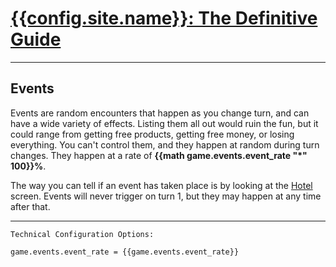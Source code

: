 # [{{config.site.name}}: The Definitive Guide](/manual)

---

## Events
Events are random encounters that happen as you change turn, and can have a wide variety of effects.  Listing them all out would ruin the fun, but it could range from getting free products, getting free money, or losing everything.  You can't control them, and they happen at random during turn changes.  They happen at a rate of __{{math game.events.event_rate \"*\" 100}}%__.

The way you can tell if an event has taken place is by looking at the [Hotel](/manual/hotel) screen.  Events will never trigger on turn 1, but they may happen at any time after that.

---

```
Technical Configuration Options:

game.events.event_rate = {{game.events.event_rate}}
```
